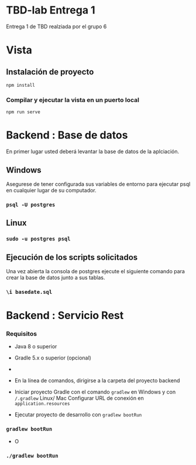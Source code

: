 # TBD-lab Entrega 1
Entrega 1 de TBD realziada por el grupo 6
# Vista

## Instalación de proyecto
```
npm install
```

### Compilar y ejecutar la vista en un puerto local
```
npm run serve
```

# Backend : Base de datos

En primer lugar usted deberá levantar la base de datos de la aplciación.

## Windows

Asegurese de tener configurada sus variables de entorno para ejecutar psql en cualquier lugar de su computador.

### `psql -U postgres`

## Linux 

### `sudo -u postgres psql`

## Ejecución de los scripts solicitados

Una vez abierta la consola de postgres ejecute el siguiente comando para crear la base de datos junto a sus tablas.

### `\i basedate.sql`

# Backend : Servicio Rest

### Requisitos
* Java 8 o superior 
* Gradle 5.x o superior (opcional)
* 
* En la línea de comandos, dirigirse a la carpeta del proyecto backend
* Iniciar proyecto Gradle con el comando `gradlew` en Windows y con `/.gradlew` Linux/ Mac
Configurar URL de conexión en `application.resources`

* Ejecutar proyecto de desarrollo con `gradlew bootRun` 

### `gradlew bootRun`
* O
### `./gradlew bootRun`




